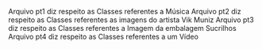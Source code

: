 Arquivo pt1 diz respeito as Classes referentes a Música 
Arquivo pt2 diz respeito as Classes referentes as imagens do artista Vik Muniz
Arquivo pt3 diz respeito as Classes referentes a Imagem da embalagem Sucrilhos
Arquivo pt4 diz respeito as Classes referentes a um Vídeo

